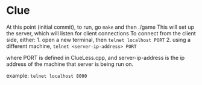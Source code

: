 # Clue

At this point (initial commit), to run, go `make` and then ./game
This will set up the server, which will listen for client connections
To connect from the client side, either:
    1. open a new terminal, then `telnet localhost PORT`
    2. using a different machine, `telnet <server-ip-address> PORT`

where PORT is defined in ClueLess.cpp, and server-ip-address is the ip address of the machine that server is being run on.

example: `telnet localhost 8000`
